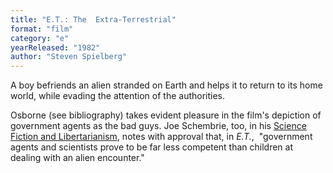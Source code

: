 ```yaml
---
title: "E.T.: The  Extra-Terrestrial"
format: "film"
category: "e"
yearReleased: "1982"
author: "Steven Spielberg"
---
```

A boy befriends an alien stranded on Earth and helps it to return to its home  world, while evading the attention of the authorities.

Osborne (see bibliography) takes evident pleasure in the film's  depiction of government agents as the bad guys. Joe Schembrie, too, in his <a href="http://web.archive.org/web/20121218162727/http:/lewrockwell.com/schembrie/schembrie15.html"> Science Fiction and Libertarianism</a>, notes with approval that, in _E.T._,   "government agents and scientists prove to be far less competent than children  at dealing with an alien encounter."

